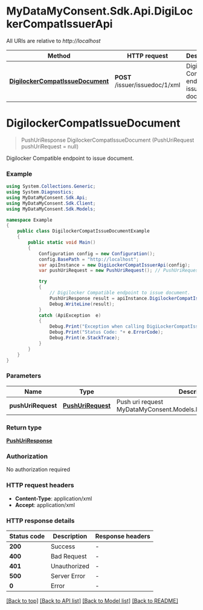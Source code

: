 # MyDataMyConsent.Sdk.Api.DigiLockerCompatIssuerApi

All URIs are relative to *http://localhost*

Method | HTTP request | Description
------------- | ------------- | -------------
[**DigilockerCompatIssueDocument**](DigiLockerCompatIssuerApi.md#digilockercompatissuedocument) | **POST** /issuer/issuedoc/1/xml | Digilocker Compatible endpoint to issue document.


<a name="digilockercompatissuedocument"></a>
# **DigilockerCompatIssueDocument**
> PushUriResponse DigilockerCompatIssueDocument (PushUriRequest pushUriRequest = null)

Digilocker Compatible endpoint to issue document.

### Example
```csharp
using System.Collections.Generic;
using System.Diagnostics;
using MyDataMyConsent.Sdk.Api;
using MyDataMyConsent.Sdk.Client;
using MyDataMyConsent.Sdk.Models;

namespace Example
{
    public class DigilockerCompatIssueDocumentExample
    {
        public static void Main()
        {
            Configuration config = new Configuration();
            config.BasePath = "http://localhost";
            var apiInstance = new DigiLockerCompatIssuerApi(config);
            var pushUriRequest = new PushUriRequest(); // PushUriRequest | Push uri request MyDataMyConsent.Models.DigiLocker.PushUriRequest. (optional) 

            try
            {
                // Digilocker Compatible endpoint to issue document.
                PushUriResponse result = apiInstance.DigilockerCompatIssueDocument(pushUriRequest);
                Debug.WriteLine(result);
            }
            catch (ApiException  e)
            {
                Debug.Print("Exception when calling DigiLockerCompatIssuerApi.DigilockerCompatIssueDocument: " + e.Message );
                Debug.Print("Status Code: "+ e.ErrorCode);
                Debug.Print(e.StackTrace);
            }
        }
    }
}
```

### Parameters

Name | Type | Description  | Notes
------------- | ------------- | ------------- | -------------
 **pushUriRequest** | [**PushUriRequest**](PushUriRequest.md)| Push uri request MyDataMyConsent.Models.DigiLocker.PushUriRequest. | [optional] 

### Return type

[**PushUriResponse**](PushUriResponse.md)

### Authorization

No authorization required

### HTTP request headers

 - **Content-Type**: application/xml
 - **Accept**: application/xml


### HTTP response details
| Status code | Description | Response headers |
|-------------|-------------|------------------|
| **200** | Success |  -  |
| **400** | Bad Request |  -  |
| **401** | Unauthorized |  -  |
| **500** | Server Error |  -  |
| **0** | Error |  -  |

[[Back to top]](#) [[Back to API list]](../README.md#documentation-for-api-endpoints) [[Back to Model list]](../README.md#documentation-for-models) [[Back to README]](../README.md)

